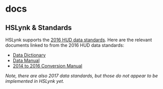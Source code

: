 # docs
## HSLynk & Standards
HSLynk supports the [2016 HUD data standards](https://www.hudexchange.info/resource/3824/hmis-data-dictionary/). Here are the relevant documents linked to from the 2016 HUD data standards:

+ [Data Dictionary](https://www.hudexchange.info/resources/documents/HMIS-Data-Dictionary-2016.pdf)
+ [Data Manual](https://www.hudexchange.info/resources/documents/HMIS-Data-Standards-Manual.pdf)
+ [2014 to 2016 Conversion Manual](https://www.hudexchange.info/resources/documents/Instructions-for-Mapping-Existing-HMIS-Data-for-2014-Version-5-HMIS-Data-Standards-Elements.pdf)

_Note, there are also 2017 data standards, but those do not appear to be implemented in HSLynk yet._
